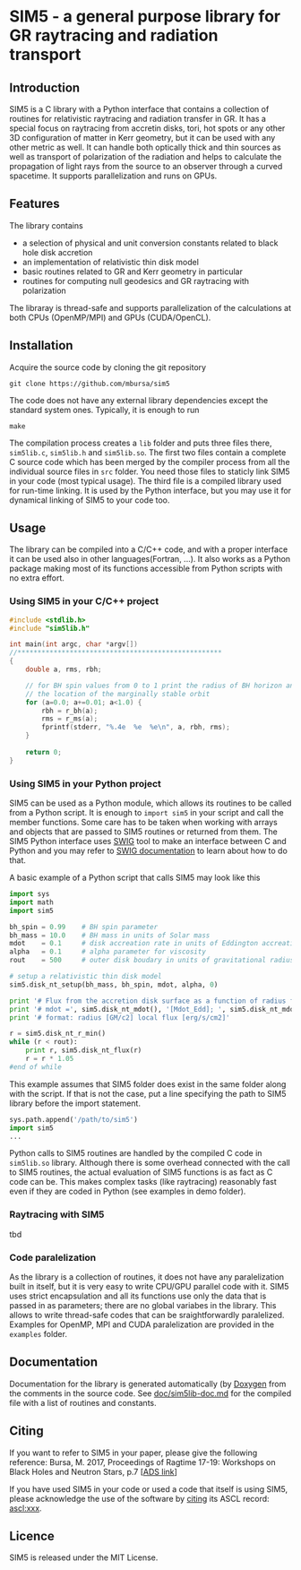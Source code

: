 # SIM5 - a general purpose library for GR raytracing and radiation transport

## Introduction

SIM5 is a C library with a Python interface that contains a collection of routines for relativistic raytracing and radiation transfer in GR. It has a special focus on raytracing from accretin disks, tori, hot spots or any other 3D configuration of matter in Kerr geometry, but it can be used with any other metric as well. It can handle both optically thick and thin sources as well as transport of polarization of the radiation and helps to calculate the propagation of light rays from the source to an observer through a curved spacetime. It supports parallelization and runs on GPUs.

## Features

The library contains
* a selection of physical and unit conversion constants related to black hole disk accretion
* an implementation of relativistic thin disk model
* basic routines related to GR and Kerr geometry in particular
* routines for computing null geodesics and GR raytracing with polarization 

The libraray is thread-safe and supports parallelization of the calculations at both CPUs (OpenMP/MPI) and GPUs (CUDA/OpenCL). 

## Installation

Acquire the source code by cloning the git repository

    git clone https://github.com/mbursa/sim5

The code does not have any external library dependencies except the standard system ones. Typically, it is enough to run

    make
    
The compilation process creates a `lib` folder and puts three files there, `sim5lib.c`, `sim5lib.h` and `sim5lib.so`. The first two files contain a complete C source code which has been merged by the compiler process from all the individual source files in `src` folder. You need those files to staticly link SIM5 in your code (most typical usage). The third file is a compiled library used for run-time linking. It is used by the Python interface, but you may use it for dynamical linking of SIM5 to your code too.

## Usage

The library can be compiled into a C/C++ code, and with a proper interface it can be used also in other languages(Fortran, ...). It also works as a Python package making most of its functions accessible from Python scripts with no extra effort. 

### Using SIM5 in your C/C++ project

```C
#include <stdlib.h>
#include "sim5lib.h"

int main(int argc, char *argv[])
//***************************************************
{
    double a, rms, rbh;

    // for BH spin values from 0 to 1 print the radius of BH horizon and 
    // the location of the marginally stable orbit
    for (a=0.0; a+=0.01; a<1.0) {
        rbh = r_bh(a);
        rms = r_ms(a);
        fprintf(stderr, "%.4e  %e  %e\n", a, rbh, rms);
    }
    
    return 0;
}
```

### Using SIM5 in your Python project
SIM5 can be used as a Python module, which allows its routines to be called from a Python script. It is enough to `import sim5` in your script and call the member functions. Some care has to be taken when working with arrays and objects that are passed to SIM5 routines or returned from them. The SIM5 Python interface uses [SWIG](http://www.swig.org/) tool to make an interface between C and Python and you may refer to [SWIG documentation](http://www.swig.org/Doc3.0/SWIGDocumentation.html) to learn about how to do that.

A basic example of a Python script that calls SIM5 may look like this

```Python
import sys
import math
import sim5

bh_spin = 0.99    # BH spin parameter
bh_mass = 10.0    # BH mass in units of Solar mass
mdot    = 0.1     # disk accreation rate in units of Eddington accreation rate
alpha   = 0.1     # alpha parameter for viscosity
rout    = 500     # outer disk boudary in units of gravitational radius

# setup a relativistic thin disk model
sim5.disk_nt_setup(bh_mass, bh_spin, mdot, alpha, 0)

print '# Flux from the accretion disk surface as a function of radius for Novikov-Thorne disk model'
print '# mdot =', sim5.disk_nt_mdot(), '[Mdot_Edd]; ', sim5.disk_nt_mdot()*bh_mass*sim5.Mdot_Edd/1e18, 'g/s'
print '# format: radius [GM/c2] local flux [erg/s/cm2]'

r = sim5.disk_nt_r_min()
while (r < rout):
    print r, sim5.disk_nt_flux(r)
    r = r * 1.05
#end of while 
```
This example assumes that SIM5 folder does exist in the same folder along with the script. If that is not the case, put a line specifying the path to SIM5 library before the import statement.
```Python
sys.path.append('/path/to/sim5')
import sim5
...
```

Python calls to SIM5 routines are handled by the compiled C code in `sim5lib.so` library. Although there is some overhead connected with the call to SIM5 routines, the actual evaluation of SIM5 functions is as fact as C code can be. This makes complex tasks (like raytracing) reasonably fast even if they are coded in Python (see examples in demo folder).

### Raytracing with SIM5

tbd

### Code paralelization

As the library is a collection of routines, it does not have any paralelization built in itself, but it is very easy to write CPU/GPU parallel code with it. SIM5 uses strict encapsulation and all its functions use only the data that is passed in as parameters; there are no global variabes in the library. This allows to write thread-safe codes that can be sraightforwardly paralelized. Examples for OpenMP, MPI and CUDA paralelization are provided in the `examples` folder.

## Documentation

Documentation for the library is generated automatically (by [Doxygen](http://www.doxygen.nl/) from the comments in the source code. See [doc/sim5lib-doc.md](doc/sim5lib-doc.md) for the compiled file with a list of routines and constants.

## Citing

If you want to refer to SIM5 in your paper, please give the following reference:
Bursa, M. 2017, Proceedings of Ragtime 17-19: Workshops on Black Holes and Neutron Stars, p.7 [[ADS link](http://adsabs.harvard.edu/abs/2017bhns.work....7B)]

If you have used SIM5 in your code or used a code that itself is using SIM5, please acknowledge the use of the software by [citing](http://ascl.net/wordpress/about-ascl/citing-the-ascl-and-codes/) its ASCL record: [ascl:xxx](http://adsabs.harvard.edu/abs/xxx).



## Licence

SIM5 is released under the MIT License.
